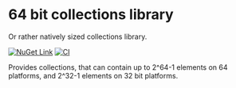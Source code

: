 # 64 bit collections library

Or rather natively sized collections library.

[![NuGet Link](https://img.shields.io/nuget/v/LostTech.LargeCollections)](https://www.nuget.org/packages/LostTech.LargeCollections)
[![CI](https://github.com/losttech/LargeCollections/actions/workflows/dotnet.yml/badge.svg)](https://github.com/losttech/LargeCollections/actions/workflows/dotnet.yml)

Provides collections, that can contain up to 2^64-1 elements on 64 platforms,
and 2^32-1 elements on 32 bit platforms.
